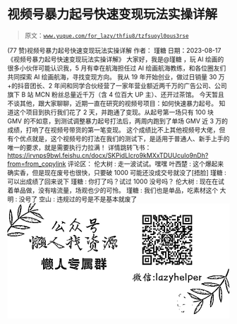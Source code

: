 # 视频号暴力起号快速变现玩法实操详解

> 原文：[`www.yuque.com/for_lazy/thfiu8/tzfsuoyl0ous3rse`](https://www.yuque.com/for_lazy/thfiu8/tzfsuoyl0ous3rse)

<ne-h2 id="e9f420c4" data-lake-id="e9f420c4"><ne-heading-ext><ne-heading-anchor></ne-heading-anchor><ne-heading-fold></ne-heading-fold></ne-heading-ext><ne-heading-content><ne-text id="u1b03460a">(77 赞)视频号暴力起号快速变现玩法实操详解</ne-text></ne-heading-content></ne-h2> <ne-p id="uade7000d" data-lake-id="uade7000d"><ne-text id="ud4c68fb8">作者： 瑾糖</ne-text></ne-p> <ne-p id="ua1ae73e9" data-lake-id="ua1ae73e9"><ne-text id="uc880dd3f">日期：2023-08-17</ne-text></ne-p> <ne-p id="u6bde0609" data-lake-id="u6bde0609"><ne-text id="u04f8217a">《视频号暴力起号快速变现玩法实操详解》</ne-text></ne-p> <ne-p id="u5c55975c" data-lake-id="u5c55975c"><ne-text id="uf38d48e0">大家好，我是@瑾糖 ，玩 AI 绘画的很多小伙伴可能认识我，5 月有幸在航海担任过 AI 绘画航海教练，和各位圈友们共同探索 AI 绘画航海，寻找变现方向。</ne-text></ne-p> <ne-p id="u57f24352" data-lake-id="u57f24352"><ne-text id="ue5bed1d1">我从 19 年开始创业，做过日销量 30 万+的抖音团长、2 年间和同学合伙经营了一家年营业额近两千万的广告公司、公司旗下 B 站 MCN 粉丝总量近千万（含 4 位百大 UP 主）、还开过茶馆。</ne-text></ne-p> <ne-p id="u58f44405" data-lake-id="u58f44405"><ne-text id="uda26aba8">今天暂且不谈其他，跟大家聊聊，近期一直在研究的视频号项目：如何快速暴力起号。</ne-text></ne-p> <ne-p id="u89280ff1" data-lake-id="u89280ff1"><ne-text id="u2d100479">知道这个项目到执行我们花了 2 天，并跑通了变现。从起号第一场只有 100 块 GMV 的不如意，到测试调整暴力起号打法后，两周内跑到了单场 GMV 近 3 万的成绩，打响了在视频号带货的第一笔变现。</ne-text></ne-p> <ne-p id="ud1c6ebba" data-lake-id="ud1c6ebba"><ne-text id="u7ac8c6ab">这个成绩比不上其他视频号大佬，但有个优点就是，这个视频号的打法在我们的测试下，是适用于普通人、新手上手的唯一的要求，就是需要执行力拉满！</ne-text> <ne-text id="ud2ea91b9">详情跳转飞书：</ne-text>[<ne-text id="ub799126e">https://irvnps9bwl.feishu.cn/docx/SKPidLlcro9kMXxTDUUcuIo9nDh?from=from_copylink</ne-text>](https://irvnps9bwl.feishu.cn/docx/SKPidLlcro9kMXxTDUUcuIo9nDh?from=from_copylink)</ne-p> <ne-hole id="uef7f3537" data-lake-id="uef7f3537"><ne-card data-card-name="hr" data-card-type="block" id="UugHE" data-event-boundary="card"><ne-p id="u742dd59e" data-lake-id="u742dd59e"><ne-text id="ufca943f0">评论区：</ne-text></ne-p> <ne-p id="u15e8467d" data-lake-id="u15e8467d"><ne-text id="ud7760189">伦大树 : 走一波试试。嘿嘿</ne-text> <ne-text id="u187b3f7f">叶西楚 : 这个爆起来确实香，但是现在废号也很快，只要破 1000 可能还没成交号就没了[捂脸]</ne-text> <ne-text id="uef23c048">瑾糖 : 可以出成绩了回来说下</ne-text> <ne-text id="uf9cbd018">瑾糖 : 你打了吗？试过 1000 没号吗？</ne-text> <ne-text id="u82040f27">伦大树 : 现在在试着单品做，没有啥流量，场观也少的可怜。</ne-text> <ne-text id="u148a0a35">瑾糖 : 我们也是单品，吃素材这个</ne-text> <ne-text id="u4c1c1fae">大明 : 没号了</ne-text> <ne-text id="u2d9f5849">空山 : 违规过的号是不是基本就废了</ne-text></ne-p> <ne-p id="u9b2fe053" data-lake-id="u9b2fe053"><ne-card data-card-name="image" data-card-type="inline" id="fPPKi" data-event-boundary="card">![](img/894d30a529e7c37bcd3392323c99941c.png)  <ne-hole id="ub2c448be" data-lake-id="ub2c448be"><ne-card data-card-name="hr" data-card-type="block" id="hacbx" data-event-boundary="card"></ne-card></ne-hole></ne-card></ne-p></ne-card></ne-hole>